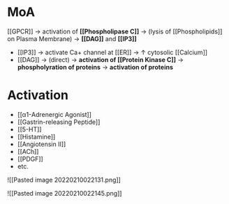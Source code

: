 # MoA
[[GPCR]] → activation of **[[Phospholipase C]]** → (lysis of [[Phospholipids]] on Plasma Membrane) → **[[DAG]]** and **[[IP3]]**
- [[IP3]] → activate Ca+ channel at [[ER]] → ↑ cytosolic [[Calcium]]
- [[DAG]] → (direct)
→ **activation of [[Protein Kinase C]]** → **phospholyration of proteins** → **activation of proteins**

# Activation
- [[α1-Adrenergic Agonist]]
- [[Gastrin-releasing Peptide]]
- [[5-HT]]
- [[Histamine]]
- [[Angiotensin II]]
- [[ACh]]
- [[PDGF]]
- etc.

![[Pasted image 20220210022131.png]]

![[Pasted image 20220210022145.png]]